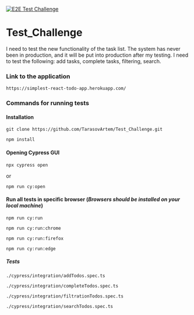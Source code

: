 [![E2E Test Challenge](https://github.com/TarasovArtem/Test_Challenge/actions/workflows/main.yml/badge.svg)](https://github.com/TarasovArtem/Test_Challenge/actions/workflows/main.yml)
# Test_Challenge

I need to test the new functionality of the task list. The system has never been in production, and it will be put into production after my testing. I need to test the following: add tasks, complete tasks, filtering, search.

### Link to the application

    https://simplest-react-todo-app.herokuapp.com/
    
### Commands for running tests

#### Installation
 
    git clone https://github.com/TarasovArtem/Test_Challenge.git

    npm install
    
#### Opening Cypress GUI

    npx cypress open 

or 

    npm run cy:open


#### Run all tests in specific browser (***Browsers should be installed on your local machine***)

    npm run cy:run
   
    npm run cy:run:chrome

    npm run cy:run:firefox

    npm run cy:run:edge

##### Tests

    ./cypress/integration/addTodos.spec.ts

    ./cypress/integration/completeTodos.spec.ts

    ./cypress/integration/filtrationTodos.spec.ts
    
    ./cypress/integration/searchTodos.spec.ts
